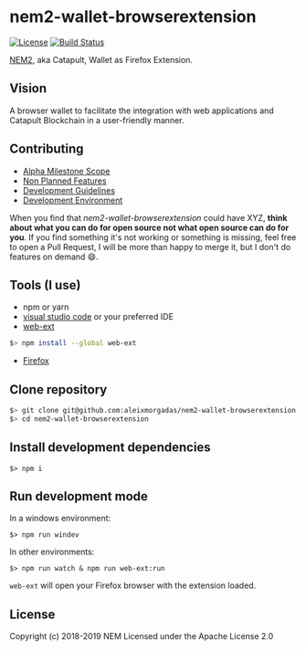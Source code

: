 # nem2-wallet-browserextension

[![License](https://img.shields.io/badge/License-Apache%202.0-blue.svg)](https://opensource.org/licenses/Apache-2.0)
[![Build Status](https://travis-ci.org/aleixmorgadas/nem2-wallet-browserextension.svg?branch=master)](https://travis-ci.org/aleixmorgadas/nem2-wallet-browserextension)

[NEM2][nem2], aka Catapult, Wallet as Firefox Extension.

## Vision

A browser wallet to facilitate the integration with web applications and Catapult Blockchain in a user-friendly manner.

## Contributing

- [Alpha Milestone Scope](https://github.com/aleixmorgadas/nem2-wallet-browserextension/wiki/Alpha-Milestone)
- [Non Planned Features](https://github.com/aleixmorgadas/nem2-wallet-browserextension/wiki/Non-Planned-Features)
- [Development Guidelines](https://github.com/aleixmorgadas/nem2-wallet-browserextension/wiki/Development-Guidelines)
- [Development Environment](https://github.com/aleixmorgadas/nem2-wallet-browserextension/wiki/Development-environment)

When you find that _nem2-wallet-browserextension_ could have XYZ, __think about what you can do for open source not what open source can do for you__. If you find something it's not working or something is missing, feel free to open a Pull Request, I will be more than happy to merge it, but I don't do features on demand :smile:.

## Tools (I use)

- npm or yarn
- [visual studio code](https://code.visualstudio.com/) or your preferred IDE
- [web-ext](https://github.com/mozilla/web-ext)

```bash
$> npm install --global web-ext
```

- [Firefox](https://www.mozilla.org/en-US/firefox/new/)

## Clone repository

```bash
$> git clone git@github.com:aleixmorgadas/nem2-wallet-browserextension.git
$> cd nem2-wallet-browserextension
```

## Install development dependencies

```
$> npm i
```

## Run development mode

In a windows environment:
```
$> npm run windev
```

In other environments:

```
$> npm run watch & npm run web-ext:run
```

`web-ext` will open your Firefox browser with the extension loaded.

## License

Copyright (c) 2018-2019 NEM Licensed under the Apache License 2.0

[nem2]: https://nemtech.github.io/